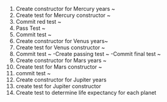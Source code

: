 1. Create constructor for Mercury years ~
2. Create test for Mercury constructor ~
3. Commit red test ~
3. Pass Test ~
3. Commit test ~
4. Create constructor for Venus years~
5. Create test for Venus constructor ~
6. Commit test ~
 -Create passing test ~
 -Commit final test ~
7. Create constructor for Mars years ~
8. Create test for Mars constructor ~
9. commit test ~
10. Create constructor for Jupiter years
11. create test for Jupiter constructor
12. Create test to determine life expectancy for each planet